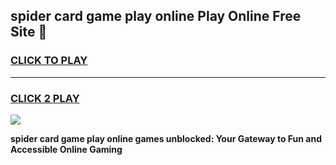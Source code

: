 
## spider card game play online Play Online Free Site 👋
<h3>
<a href="https://download.freeplayer.one?title=spider_card_game_play_online&ref=21F">CLICK TO PLAY</a></h3>
<hr>

<h3>
<a href="https://download.freeplayer.one?title=spider_card_game_play_online&ref=21F">CLICK 2 PLAY</a>
  
</h3>

<a href="https://download.freeplayer.one?title=spider_card_game_play_online&ref=21F"><img src="https://cdnb.artstation.com/p/assets/images/images/032/539/853/original/anto-thomas-button-gif.gif"></a>


**spider card game play online games unblocked: Your Gateway to Fun and Accessible Online Gaming**
